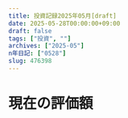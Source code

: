 ```yaml
---
title: 投資記録2025年05月[draft]
date: 2025-05-28T00:00:00+09:00
draft: false
tags: ["投資", ""]
archives: ["2025-05"]
n年日記: ["0528"]
slug: 476398
---
```

# 現在の評価額
